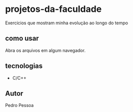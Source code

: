 # projetos-da-faculdade

Exercicios que mostram minha evolução ao longo do tempo

## como usar
Abra os arquivos em algum navegador.

## tecnologias
- C/C++

## Autor
Pedro Pessoa
